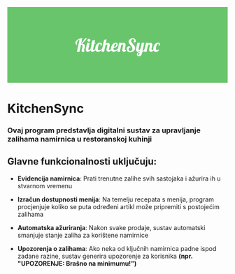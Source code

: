 ![KitcheSync logo](./KitchenSync.png)

# KitchenSync

### Ovaj program predstavlja digitalni sustav za upravljanje zalihama namirnica u restoranskoj kuhinji

## Glavne funkcionalnosti uključuju:

- **Evidencija namirnica**: Prati trenutne zalihe svih sastojaka i ažurira ih u stvarnom vremenu

- **Izračun dostupnosti menija**: Na temelju recepata s menija, program procjenjuje koliko se puta određeni artikl može pripremiti s postojećim zalihama

- **Automatska ažuriranja**: Nakon svake prodaje, sustav automatski smanjuje stanje zaliha za korištene namirnice

- **Upozorenja o zalihama**: Ako neka od ključnih namirnica padne ispod zadane razine, sustav generira upozorenje za korisnika **(npr. "UPOZORENJE: Brašno na minimumu!")**
